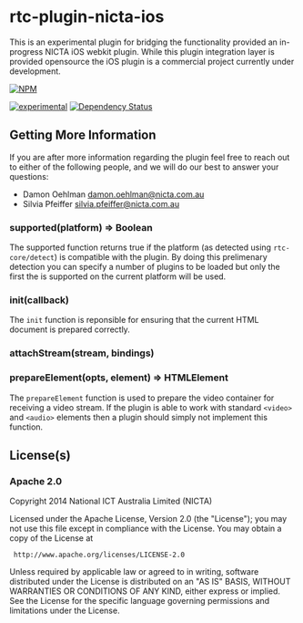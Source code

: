 # rtc-plugin-nicta-ios

This is an experimental plugin for bridging the functionality provided
an in-progress NICTA iOS webkit plugin.  While this plugin integration
layer is provided opensource the iOS plugin is a commercial project
currently under development.


[![NPM](https://nodei.co/npm/rtc-plugin-nicta-ios.png)](https://nodei.co/npm/rtc-plugin-nicta-ios/)

[![experimental](https://img.shields.io/badge/stability-experimental-red.svg)](https://github.com/badges/stability-badges) [![Dependency Status](https://david-dm.org/rtc-io/rtc-plugin-nicta-ios.svg)](https://david-dm.org/rtc-io/rtc-plugin-nicta-ios) 

## Getting More Information

If you are after more information regarding the plugin feel free to
reach out to either of the following people, and we will do our best
to answer your questions:

- Damon Oehlman <damon.oehlman@nicta.com.au>
- Silvia Pfeiffer <silvia.pfeiffer@nicta.com.au>

### supported(platform) => Boolean

The supported function returns true if the platform (as detected using
`rtc-core/detect`) is compatible with the plugin. By doing this prelimenary
detection you can specify a number of plugins to be loaded but only
the first the is supported on the current platform will be used.

### init(callback)

The `init` function is reponsible for ensuring that the current HTML
document is prepared correctly.

### attachStream(stream, bindings)

### prepareElement(opts, element) => HTMLElement

The `prepareElement` function is used to prepare the video container
for receiving a video stream.  If the plugin is able to work with
standard `<video>` and `<audio>` elements then a plugin should simply
not implement this function.

## License(s)

### Apache 2.0

Copyright 2014 National ICT Australia Limited (NICTA)

   Licensed under the Apache License, Version 2.0 (the "License");
   you may not use this file except in compliance with the License.
   You may obtain a copy of the License at

     http://www.apache.org/licenses/LICENSE-2.0

   Unless required by applicable law or agreed to in writing, software
   distributed under the License is distributed on an "AS IS" BASIS,
   WITHOUT WARRANTIES OR CONDITIONS OF ANY KIND, either express or implied.
   See the License for the specific language governing permissions and
   limitations under the License.

